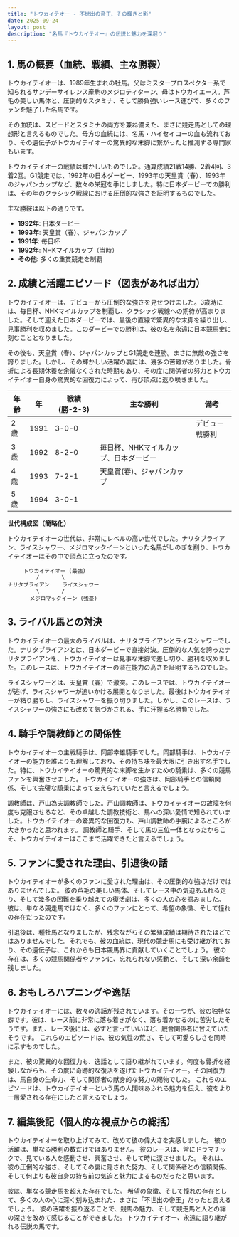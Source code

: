 ```yaml
---
title: "トウカイテオー - 不世出の帝王、その輝きと影"
date: 2025-09-24
layout: post
description: "名馬『トウカイテオー』の伝説と魅力を深堀り"
---
```


## 1. 馬の概要（血統、戦績、主な勝鞍）

トウカイテイオーは、1989年生まれの牡馬。父はミスタープロスペクター系で知られるサンデーサイレンス産駒のメジロティターン、母はトウカイエース。芦毛の美しい馬体と、圧倒的なスタミナ、そして勝負強いレース運びで、多くのファンを魅了した名馬です。

その血統は、スピードとスタミナの両方を兼ね備えた、まさに競走馬としての理想形と言えるものでした。母方の血統には、名馬・ハイセイコーの血も流れており、その遺伝子がトウカイテイオーの驚異的な末脚に繋がったと推測する専門家もいます。

トウカイテイオーの戦績は輝かしいものでした。通算成績21戦14勝、2着4回、3着2回。G1競走では、1992年の日本ダービー、1993年の天皇賞（春）、1993年のジャパンカップなど、数々の栄冠を手にしました。特に日本ダービーでの勝利は、その年のクラシック戦線における圧倒的な強さを証明するものでした。

主な勝鞍は以下の通りです。

* **1992年**: 日本ダービー
* **1993年**: 天皇賞（春）、ジャパンカップ
* **1991年**: 毎日杯
* **1992年**: NHKマイルカップ（当時）
* **その他**: 多くの重賞競走を制覇


## 2. 成績と活躍エピソード（図表があれば出力）

トウカイテイオーは、デビューから圧倒的な強さを見せつけました。3歳時には、毎日杯、NHKマイルカップを制覇し、クラシック戦線への期待が高まりました。そして迎えた日本ダービーでは、最後の直線で驚異的な末脚を繰り出し、見事勝利を収めました。このダービーでの勝利は、彼の名を永遠に日本競馬史に刻むこととなりました。

その後も、天皇賞（春）、ジャパンカップとG1競走を連勝。まさに無敵の強さを誇りました。しかし、その輝かしい活躍の裏には、幾多の苦難がありました。骨折による長期休養を余儀なくされた時期もあり、その度に関係者の努力とトウカイテイオー自身の驚異的な回復力によって、再び頂点に返り咲きました。

| 年齢 | 年 | 戦績 (勝-2-3) | 主な勝利 | 備考 |
|---|---|---|---|---|
| 2歳 | 1991 | 3-0-0 |  | デビュー戦勝利 |
| 3歳 | 1992 | 8-2-0 | 毎日杯、NHKマイルカップ、日本ダービー |  |
| 4歳 | 1993 | 7-2-1 | 天皇賞(春)、ジャパンカップ |  |
| 5歳 | 1994 | 3-0-1 |  |  |


**世代構成図（簡略化）**

トウカイテイオーの世代は、非常にレベルの高い世代でした。ナリタブライアン、ライスシャワー、メジロマックイーンといった名馬がしのぎを削り、トウカイテイオーはその中で頂点に立ったのです。

```
     トウカイテイオー (最強)
         /       \
ナリタブライアン    ライスシャワー
         \       /
       メジロマックイーン (強豪)
```


## 3. ライバル馬との対決

トウカイテイオーの最大のライバルは、ナリタブライアンとライスシャワーでした。ナリタブライアンとは、日本ダービーで直接対決。圧倒的な人気を誇ったナリタブライアンを、トウカイテイオーは見事な末脚で差し切り、勝利を収めました。このレースは、トウカイテイオーの潜在能力の高さを証明するものでした。

ライスシャワーとは、天皇賞（春）で激突。このレースでは、トウカイテイオーが逃げ、ライスシャワーが追いかける展開となりました。最後はトウカイテイオーが粘り勝ちし、ライスシャワーを振り切りました。しかし、このレースは、ライスシャワーの強さにも改めて気づかされる、手に汗握る名勝負でした。


## 4. 騎手や調教師との関係性

トウカイテイオーの主戦騎手は、岡部幸雄騎手でした。岡部騎手は、トウカイテイオーの能力を誰よりも理解しており、その持ち味を最大限に引き出す名手でした。特に、トウカイテイオーの驚異的な末脚を生かすための騎乗は、多くの競馬ファンを興奮させました。  トウカイテイオーの強さは、岡部騎手との信頼関係、そして完璧な騎乗によって支えられていたと言えるでしょう。

調教師は、戸山為夫調教師でした。戸山調教師は、トウカイテイオーの故障を何度も克服させるなど、その卓越した調教技術と、馬への深い愛情で知られていました。トウカイテイオーの驚異的な回復力も、戸山調教師の手腕によるところが大きかったと思われます。  調教師と騎手、そして馬の三位一体となったからこそ、トウカイテイオーはここまで活躍できたと言えるでしょう。


## 5. ファンに愛された理由、引退後の話

トウカイテイオーが多くのファンに愛された理由は、その圧倒的な強さだけではありませんでした。  彼の芦毛の美しい馬体、そしてレース中の気迫あふれる走り、そして幾多の困難を乗り越えての復活劇は、多くの人の心を掴みました。  彼は、単なる競走馬ではなく、多くのファンにとって、希望の象徴、そして憧れの存在だったのです。

引退後は、種牡馬となりましたが、残念ながらその繁殖成績は期待されたほどではありませんでした。それでも、彼の血統は、現代の競走馬にも受け継がれており、その遺伝子は、これからも日本競馬界に貢献していくことでしょう。  彼の存在は、多くの競馬関係者やファンに、忘れられない感動と、そして深い余韻を残しました。


## 6. おもしろハプニングや逸話

トウカイテイオーには、数々の逸話が残されています。その一つが、彼の独特な癖です。彼は、レース前に非常に落ち着きがなく、落ち着かせるのに苦労したそうです。また、レース後には、必ずと言っていいほど、厩舎関係者に甘えていたそうです。  これらのエピソードは、彼の気性の荒さ、そして可愛らしさを同時に示すものでした。

また、彼の驚異的な回復力も、逸話として語り継がれています。何度も骨折を経験しながらも、その度に奇跡的な復活を遂げたトウカイテイオー。その回復力は、馬自身の生命力、そして関係者の献身的な努力の賜物でした。  これらのエピソードは、トウカイテイオーという馬の人間味あふれる魅力を伝え、彼をより一層愛される存在にしたと言えるでしょう。


## 7. 編集後記（個人的な視点からの総括）

トウカイテイオーを取り上げてみて、改めて彼の偉大さを実感しました。  彼の活躍は、単なる勝利の数だけではありません。  彼のレースは、常にドラマチックで、見ている人を感動させ、興奮させ、そして時に涙させました。  それは、彼の圧倒的な強さ、そしてその裏に隠された努力、そして関係者との信頼関係、そして何よりも彼自身の持ち前の気迫と魅力によるものだったと思います。

彼は、単なる競走馬を超えた存在でした。  希望の象徴、そして憧れの存在として、多くの人の心に深く刻み込まれた、まさに「不世出の帝王」だったと言えるでしょう。  彼の活躍を振り返ることで、競馬の魅力、そして競走馬と人との絆の深さを改めて感じることができました。  トウカイテイオー、永遠に語り継がれる伝説の馬です。
